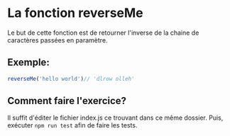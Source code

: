# La fonction reverseMe
Le but de cette fonction est de retourner l'inverse de la chaine de caractères passées en paramètre.

## Exemple:
```js
reverseMe('hello world')// 'dlrow olleh' 
```
## Comment faire l'exercice?
Il suffit d'éditer le fichier index.js ce trouvant dans ce même dossier.
Puis, exécuter ``npm run test`` afin de faire les tests.